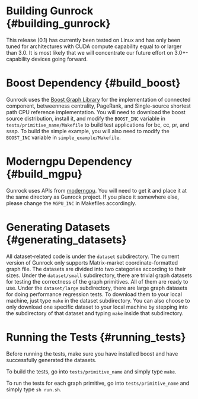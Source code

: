 Building Gunrock              {#building_gunrock}
==============

This release (0.1) has currently been tested on Linux and has only been tuned
for architectures with CUDA compute capability equal to or larger than 3.0. It
is most likely that we will concentrate our future effort on 3.0+-capability
devices going forward.

Boost Dependency           {#build_boost}
=================

Gunrock uses the [Boost Graph
Library](http://www.boost.org/doc/libs/1_53_0/libs/graph/doc/index.html) for
the implementation of connected component, betweenness centrality, PageRank,
and Single-source shortest path CPU reference implementation. You will need to
download the boost source distribution, install it, and modify the `BOOST_INC`
variable in `tests/primitive_name/Makefile` to build test applications for bc,
cc, pr, and sssp. To build the simple example, you will also need to modify the
`BOOST_INC` variable in `simple_example/Makefile`.

Moderngpu Dependency           {#build_mgpu}
=================

Gunrock uses APIs from [moderngpu](https://github.com/NVlabs/moderngpu). You
will need to get it and place it at the same directory as Gunrock project. If
you place it somewhere else, please change the `MGPU_INC` in Makefiles
accordingly.

Generating Datasets           {#generating_datasets}
===================

All dataset-related code is under the `dataset` subdirectory. The current
version of Gunrock only supports Matrix-market coordinate-formatted graph file.
The datasets are divided into two categories according to their sizes. Under
the `dataset/small` subdirectory, there are trivial graph datasets for testing
the correctness of the graph primitives. All of them are ready to use.  Under
the `dataset/large` subdirectory, there are large graph datasets for doing
performance regression tests. To download them to your local machine, just type
`make` in the dataset subdirectory. You can also choose to only download one
specific dataset to your local machine by stepping into the subdirectory of
that dataset and typing `make` inside that subdirectory.

Running the Tests           {#running_tests}
=================

Before running the tests, make sure you have installed boost and have
successfully generated the datasets.

To build the tests, go into `tests/primitive_name` and simply type `make`.

To run the tests for each graph primitive, go into `tests/primitive_name` and
simply type `sh run.sh`.
